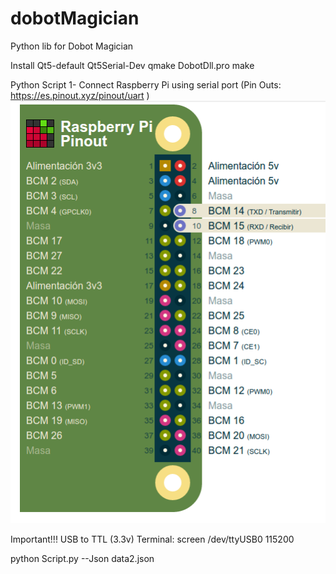 # dobotMagician
Python lib for Dobot Magician 

Install
Qt5-default
Qt5Serial-Dev
qmake DobotDll.pro
make


Python Script
1- Connect Raspberry Pi using serial port
(Pin Outs: https://es.pinout.xyz/pinout/uart )
![Alt text](pinsout.png?raw=true "Pins")

Important!!! USB to TTL (3.3v)
Terminal:
 screen /dev/ttyUSB0 115200

python Script.py --Json data2.json

